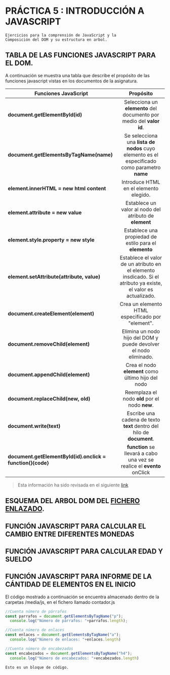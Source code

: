 # PRÁCTICA 5 : INTRODUCCIÓN A JAVASCRIPT
    Ejercicios para la comprensión de JavaScript y la 
    Composición del DOM y su estructura en arbol.

## TABLA DE LAS FUNCIONES JAVASCRIPT PARA EL DOM. 
A continuación se muestra una tabla que describe el propósito de las funciones javascript vistas en los documentos de la asignatura.

| Funciones JavaScript     | Propósito           | 
| ------------- |:-------------:| 
| **document.getElementById(id)** | Selecciona un **elemento** del documento por medio del **valor id**.       | 
| **document.getElementsByTagName(name)**      | Se selecciona una **lista de nodos** cuyo elemento es el especificado como parametro **name**      |   
| **element.innerHTML = new html content** | Introduce HTML en el elemento elegido.     |  
| **element.attribute = new value** |  Establece un valor al nodo del atributo de **element**  |   
| **element.style.property = new style** | Establece una propiedad de estilo para el **elemento**      |   
| **element.setAttribute(attribute, value)** | Establece el valor de un atributo en el elemento insdicado. Si el atributo ya existe, el valor es actualizado.   | 
| **document.createElement(element)** | Crea un elemento HTML especificado por "element".     | 
| **document.removeChild(element)** | Elimina un nodo hijo del DOM y puede devolver el nodo eliminado.      | 
| **document.appendChild(element)** | Crea el nodo **element** como último hijo del nodo    | 
| **document.replaceChild(new, old)** | Reemplaza el nodo **old** por el nodo **new**.     |  
| **document.write(text)** | Escribe una cadena de texto **text** dentro del hilo de **document**.  |  
| **document.getElementById(id).onclick = function(){code}** |  **function** se llevará a cabo una vez se realice el **evento** onClick   |

> Esta información ha sido revisada en el siguiente [link](https://developer.mozilla.org/es/docs/Web/JavaScript)

## ESQUEMA DEL ARBOL DOM DEL [FICHERO ENLAZADO]().

## FUNCIÓN JAVASCRIPT PARA CALCULAR EL CAMBIO ENTRE DIFERENTES MONEDAS

## FUNCIÓN JAVASCRIPT PARA CALCULAR EDAD Y SUELDO

## FUNCIÓN JAVASCRIPT PARA INFORME DE LA CÁNTIDAD DE ELEMENTOS EN EL INICIO
El código mostrado a continuación se encuentra almacenado dentro de la carpetas /media/js, en el fichero llamado contador.js

```js
//Cuenta número de párrafos
const parrafos = document.getElementsByTagName("p");
  console.log("Número de párrafos: "+parrafos.length);

//Cuenta número de enlaces
const enlaces = document.getElementsByTagName("a");
  console.log("Número de enlaces: "+enlaces.length)

//Cuenta número de encabezados
const encabezados = document.getElementsByTagName("h4");
  console.log("Número de encabezados: "+encabezados.length)
```

```
Esto es un bloque de código.
```

